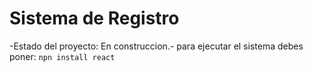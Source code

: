 <h1> Sistema de Registro</h1>

-Estado del proyecto: En construccion.-
para ejecutar el sistema debes poner: 
```npn install react```
